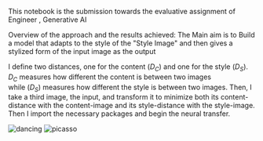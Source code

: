 This notebook is the submission towards the evaluative assignment of Engineer , Generative AI

Overview of the approach and the results achieved:
The Main aim is to Build a model that adapts to the style of the "Style Image" and then gives a stylized form of the input image as the output

I define two distances, one for the content
($D_C$) and one for the style ($D_S$).
$D_C$ measures how different the content
is between two images while ($D_S$) measures how different the style is
between two images. Then, I take a third image, the input, and
transform it to minimize both its content-distance with the
content-image and its style-distance with the style-image. Then I
import the necessary packages and begin the neural transfer.

![dancing](https://github.com/Kishan-Pandey/NeuralStyleTransfer/assets/77564344/1e78555a-dafe-4807-ba92-857c04cbb2c6)
![picasso](https://github.com/Kishan-Pandey/NeuralStyleTransfer/assets/77564344/530c661a-8355-41bd-a6cf-2f99b35be921)


